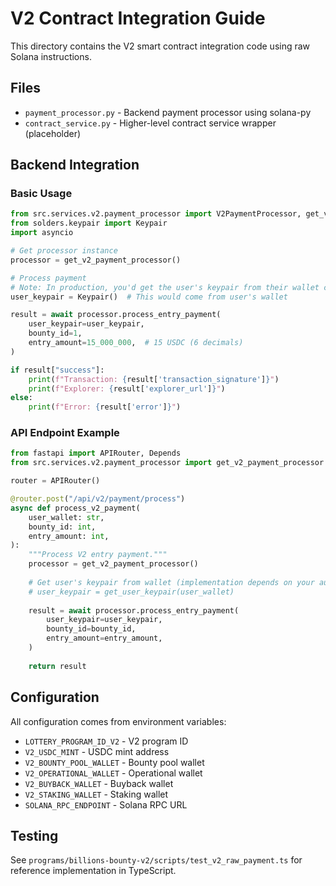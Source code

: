 # V2 Contract Integration Guide

This directory contains the V2 smart contract integration code using raw Solana instructions.

## Files

- `payment_processor.py` - Backend payment processor using solana-py
- `contract_service.py` - Higher-level contract service wrapper (placeholder)

## Backend Integration

### Basic Usage

```python
from src.services.v2.payment_processor import V2PaymentProcessor, get_v2_payment_processor
from solders.keypair import Keypair
import asyncio

# Get processor instance
processor = get_v2_payment_processor()

# Process payment
# Note: In production, you'd get the user's keypair from their wallet connection
user_keypair = Keypair()  # This would come from user's wallet

result = await processor.process_entry_payment(
    user_keypair=user_keypair,
    bounty_id=1,
    entry_amount=15_000_000,  # 15 USDC (6 decimals)
)

if result["success"]:
    print(f"Transaction: {result['transaction_signature']}")
    print(f"Explorer: {result['explorer_url']}")
else:
    print(f"Error: {result['error']}")
```

### API Endpoint Example

```python
from fastapi import APIRouter, Depends
from src.services.v2.payment_processor import get_v2_payment_processor

router = APIRouter()

@router.post("/api/v2/payment/process")
async def process_v2_payment(
    user_wallet: str,
    bounty_id: int,
    entry_amount: int,
):
    """Process V2 entry payment."""
    processor = get_v2_payment_processor()
    
    # Get user's keypair from wallet (implementation depends on your auth system)
    # user_keypair = get_user_keypair(user_wallet)
    
    result = await processor.process_entry_payment(
        user_keypair=user_keypair,
        bounty_id=bounty_id,
        entry_amount=entry_amount,
    )
    
    return result
```

## Configuration

All configuration comes from environment variables:

- `LOTTERY_PROGRAM_ID_V2` - V2 program ID
- `V2_USDC_MINT` - USDC mint address
- `V2_BOUNTY_POOL_WALLET` - Bounty pool wallet
- `V2_OPERATIONAL_WALLET` - Operational wallet
- `V2_BUYBACK_WALLET` - Buyback wallet
- `V2_STAKING_WALLET` - Staking wallet
- `SOLANA_RPC_ENDPOINT` - Solana RPC URL

## Testing

See `programs/billions-bounty-v2/scripts/test_v2_raw_payment.ts` for reference implementation in TypeScript.



